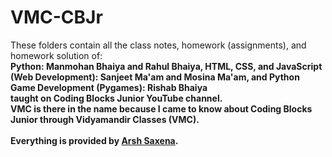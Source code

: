 # VMC-CBJr
These folders contain all the class notes, homework (assignments), and homework solution of: <br>
<b>Python: <b>Manmohan Bhaiya and Rahul Bhaiya,
<b>HTML, CSS, and JavaScript (Web Development): </b>Sanjeet Ma'am and Mosina Ma'am, and
<b>Python Game Development (Pygames): </b> Rishab Bhaiya <br>
taught on Coding Blocks Junior YouTube channel. <br>
VMC is there in the name because I came to know about <b>Coding Blocks Junior</b> through <b>Vidyamandir Classes (VMC)</b>. <br><br>
<b>Everything is provided by <a href="https://www.instagram.com/arsh.saxena02">Arsh Saxena</a>.</b>

